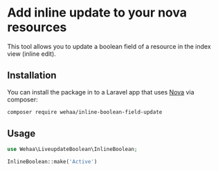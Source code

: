# Add inline update to your nova resources

This tool allows you to update a boolean field of a resource in the index view (inline edit).

## Installation

You can install the package in to a Laravel app that uses [Nova](https://nova.laravel.com) via composer:

```bash
composer require wehaa/inline-boolean-field-update
```

## Usage

```php
use Wehaa\LiveupdateBoolean\InlineBoolean;

InlineBoolean::make('Active')
```

